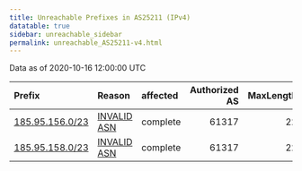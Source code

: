 ```yaml
---
title: Unreachable Prefixes in AS25211 (IPv4)
datatable: true
sidebar: unreachable_sidebar
permalink: unreachable_AS25211-v4.html
---
```


Data as of 2020-10-16 12:00:00 UTC


<div class="datatable-begin"></div>

| Prefix                                                   | Reason                                                                                                 | affected   |   Authorized AS |   MaxLength | Anchor                                         |   unreachable /24s |
|:---------------------------------------------------------|:-------------------------------------------------------------------------------------------------------|:-----------|----------------:|------------:|:-----------------------------------------------|-------------------:|
| [185.95.156.0/23](https://stat.ripe.net/185.95.156.0/23) | [INVALID ASN](https://rpki-validator.ripe.net/announcement-preview?asn=AS25211&prefix=185.95.156.0/23) | complete   |           61317 |          22 | [RIPE](unreachable_RIPE_NCC_RPKI_Root-v4.html) |                  2 |
| [185.95.158.0/23](https://stat.ripe.net/185.95.158.0/23) | [INVALID ASN](https://rpki-validator.ripe.net/announcement-preview?asn=AS25211&prefix=185.95.158.0/23) | complete   |           61317 |          22 | [RIPE](unreachable_RIPE_NCC_RPKI_Root-v4.html) |                  2 |

<div class="datatable-end"></div>